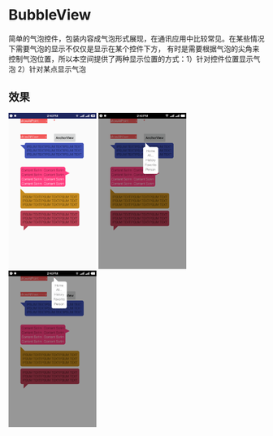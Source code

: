 # BubbleView
简单的气泡控件，包装内容成气泡形式展现，在通讯应用中比较常见。在某些情况下需要气泡的显示不仅仅是显示在某个控件下方，
有时是需要根据气泡的尖角来控制气泡位置，所以本空间提供了两种显示位置的方式：1）针对控件位置显示气泡  2）针对某点显示气泡

## 效果
<img width="173" height=“274” src="https://github.com/HirayClay/BubbleView/raw/master/app/static/art1.png"></img>
<img width="173" height=“274” src="https://github.com/HirayClay/BubbleView/raw/master/app/static/art2.png"></img>
<img width="173" height=“274” src="https://github.com/HirayClay/BubbleView/raw/master/app/static/art3.png"></img>
